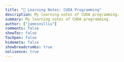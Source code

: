 ```yaml
---
title: "📁 Learning Notes: CUDA Programming"
description: My learning notes of CUDA programming.
summary: My learning notes of CUDA programming.
author: ["jamesnulliu"]
comments: false
showToc: false
TocOpen: false
hidemeta: false
showbreadcrumbs: true
nolisence: true
---
```

